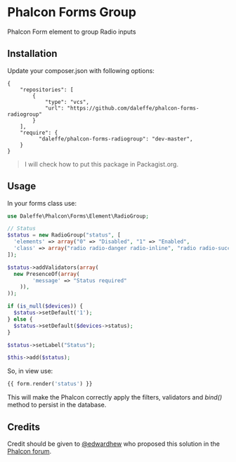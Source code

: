 # Phalcon Forms Group
Phalcon Form element to group Radio inputs

## Installation
Update your composer.json with following options:
```
{
	"repositories": [
		{
			"type": "vcs",
			"url": "https://github.com/daleffe/phalcon-forms-radiogroup"
		}
	],
    "require": {
		  "daleffe/phalcon-forms-radiogroup": "dev-master",
    }
}
```
> I will check how to put this package in Packagist.org.

## Usage
In your forms class use:
``` php
use Daleffe\Phalcon\Forms\Element\RadioGroup;

// Status
$status = new RadioGroup("status", [
  'elements' => array("0" => "Disabled", "1" => "Enabled",
  'class' => array("radio radio-danger radio-inline", "radio radio-success radio-inline")
]);

$status->addValidators(array(
  new PresenceOf(array(
		'message' => "Status required"
	)),
));

if (is_null($devices)) {
  $status->setDefault('1');
} else {
  $status->setDefault($devices->status);
}

$status->setLabel("Status");

$this->add($status);
```
So, in view use:
```php
{{ form.render('status') }}
```

This will make the Phalcon correctly apply the filters, validators and *bind()* method to persist in the database.

## Credits
Credit should be given to [@edwardhew](https://github.com/edwardhew) who proposed this solution in the [Phalcon forum](https://forum.phalconphp.com/discussion/7471/radio-group).
